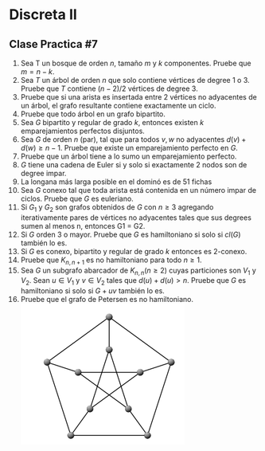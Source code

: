 # Discreta II

## Clase Practica #7

1. Sea T un bosque de orden $n$, tamaño $m$ y $k$ componentes. Pruebe que $m = n − k$.
2. Sea $T$ un árbol de orden $n$ que solo contiene vértices de degree 1 o 3. Pruebe que $T$ contiene $(n − 2)/2$ vértices de degree 3.
3. Pruebe que si una arista es insertada entre 2 vértices no adyacentes de un árbol, el grafo resultante contiene exactamente un ciclo.
4. Pruebe que todo árbol en un grafo bipartito.
5. Sea $G$ bipartito y regular de grado $k$, entonces existen $k$ emparejamientos perfectos disjuntos.
6. Sea $G$ de orden $n$ (par), tal que para todos $v,w$ no adyacentes $d(v)+d(w)\geq n-1$. Pruebe que existe un emparejamiento perfecto en $G$.
7. Pruebe que un árbol tiene a lo sumo un emparejamiento perfecto.
8. $G$ tiene una cadena de Euler si y solo si exactamente 2 nodos son de degree impar.
9. La longana más larga posible en el dominó es de 51 fichas
10. Sea $G$ conexo tal que toda arista está contenida en un número impar de ciclos. Pruebe que $G$ es euleriano.
11. Si $G_1$ y $G_2$ son grafos obtenidos de $G$ con $n \geq 3$ agregando iterativamente pares de vértices no adyacentes tales que sus degrees sumen al menos n, entonces G1 = G2.
12. Si $G$ orden 3 o mayor. Pruebe que $G$ es hamiltoniano si solo si $cl(G)$ también lo es.
13. Si $G$ es conexo, bipartito y regular de grado $k$ entonces es 2-conexo.
14. Pruebe que $K_{n,n+1}$ es no hamiltoniano para todo $n\geq 1$.
15. Sea $G$ un subgrafo abarcador de $K_{n,n}(n\geq 2)$ cuyas particiones son $V_1$ y $V_2$. Sean $u\in V_1$ y $v\in V_2$ tales que $d(u)+d(u)\gt n$. Pruebe que $G$ es hamiltoniano si solo si $G+uv$ también lo es.
16. Pruebe que el grafo de Petersen es no hamiltoniano. 
![grafo de Petersen](image.png)
